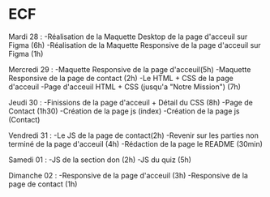 # ECF
Mardi 28 : -Réalisation de la Maquette Desktop de la page d'acceuil sur Figma (6h)
           -Réalisation de la Maquette Responsive de la page d'acceuil sur Figma (1h)


Mercredi 29 : -Maquette Responsive de la page d'acceuil(5h)
              -Maquette Responsive de la page de contact (2h)
              -Le HTML + CSS de la page d'acceuil 
              -Page d'acceuil HTML + CSS (jusqu'a "Notre Mission") (7h)

Jeudi 30 : -Finissions de la page d'acceuil + Détail du CSS (8h)
           -Page de Contact (1h30)
           -Création de la page js (index)
           -Création de la page js (Contact) 
           

Vendredi 31 : -Le JS de la page de contact(2h)
              -Revenir sur les parties non terminé de la page d'acceuil (4h)
              -Rédaction de la page le README (30min)


Samedi 01 : -JS de la section don (2h)
            -JS du quiz (5h)

Dimanche 02 : -Responsive de la page d'acceuil (3h)
              -Responsive de la page de contact (1h)
              
              

              

 

           
